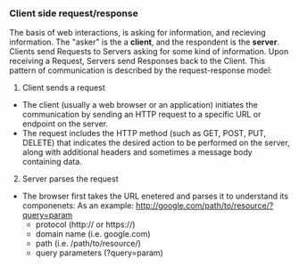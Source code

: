 ### Client side request/response
The basis of web interactions, is asking for information, and recieving information. The "asker" is the a **client**, and the respondent is the **server**. Clients send Requests to Servers asking for some kind of information. Upon receiving a Request, Servers send Responses back to the Client.
This pattern of communication is described by the request-response model:
1. Client sends a request
* The client (usually a web browser or an application) initiates the communication by sending an HTTP request to a specific URL or endpoint on the server.
* The request includes the HTTP method (such as GET, POST, PUT, DELETE) that indicates the desired action to be performed on the server, along with additional headers and sometimes a message body containing data.

2. Server parses the request
* The browser first takes the URL enetered and parses it to understand its componenets:
    As an example: http://google.com/path/to/resource/?query=param
    * protocol (http:// or https://)
    * domain name (i.e. google.com)
    * path (i.e. /path/to/resource/)
    * query parameters (?query=param)
